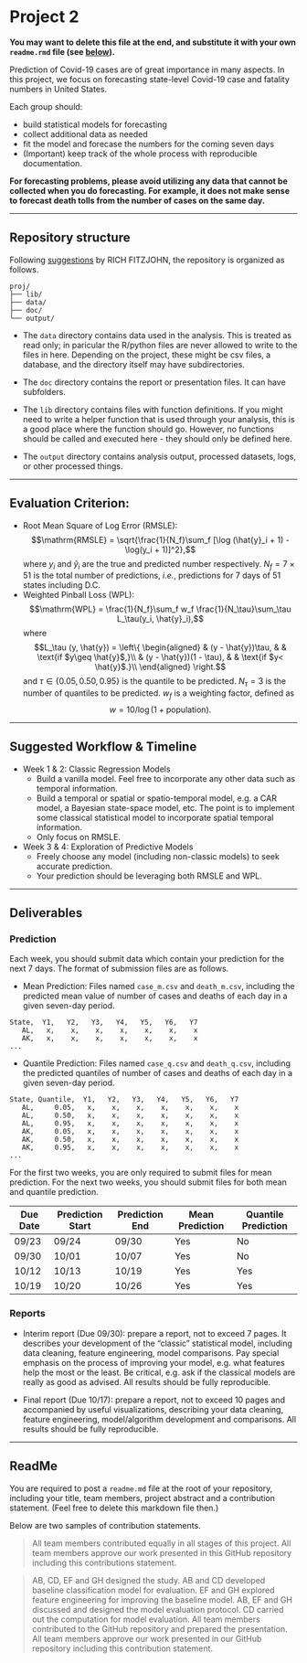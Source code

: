 # Project 2

**You may want to delete this file at the end, and substitute it with your own `readme.rmd` file (see [below](#readme)).**

Prediction of Covid-19 cases are of great importance in many aspects. In this project, we focus on forecasting state-level Covid-19 case and fatality numbers in United States.

Each group should:
- build statistical models for forecasting
- collect additional data as needed
- fit the model and forecase the numbers for the coming seven days
- (Important) keep track of the whole process with reproducible documentation.

**For forecasting problems, please avoid utilizing any data that cannot be collected when you do forecasting. For example, it does not make sense to forecast death tolls from the number of cases on the same day.**

--------------
## Repository structure

Following [suggestions](https://nicercode.github.io/blog/2013-04-05-projects/) by RICH FITZJOHN, the repository is organized as follows.

```
proj/
├── lib/
├── data/
├── doc/
└── output/
```

- The `data` directory contains data used in the analysis. This is treated as read only; in paricular the R/python files are never allowed to write to the files in here. Depending on the project, these might be csv files, a database, and the directory itself may have subdirectories.

- The `doc` directory contains the report or presentation files. It can have subfolders.

- The `lib` directory contains files with function definitions. If you might need to write a helper function that is used through your analysis, this is a good place where the function should go. However, no functions should be called and executed here - they should only be defined here.

- The `output` directory contains analysis output, processed datasets, logs, or other processed things.

-------

## Evaluation Criterion:

- Root Mean Square of Log Error (RMSLE):
  $$\mathrm{RMSLE} = \sqrt{\frac{1}{N_f}\sum_f [\log (\hat{y}_i + 1) - \log(y_i + 1)]^2},$$
  where $y_i$ and $\hat{y}_i$ are the true and predicted number respectively. $N_f = 7 \times 51$ is the total number of predictions, _i.e._, predictions for 7 days of 51 states including D.C.
- Weighted Pinball Loss (WPL):
  $$\mathrm{WPL} = \frac{1}{N_f}\sum_f w_f \frac{1}{N_\tau}\sum_\tau L_\tau(y_i, \hat{y}_i),$$
  where 
  $$L_\tau (y, \hat{y}) = \left\{
    \begin{aligned}
    & (y - \hat{y})\tau, & & \text{if $y\geq \hat{y}$,}\\
    & (y - \hat{y})(1 - \tau), & & \text{if $y< \hat{y}$.}\\
  \end{aligned}
  \right.$$
  and $\tau\in \{0.05, 0.50, 0.95\}$  is the quantile to be predicted. $N_\tau = 3$ is the number of quantiles to be predicted. $w_f$ is a weighting factor, defined as 
  $$w = 10 / \log(1 + \text{population}).$$

-------

## Suggested Workflow & Timeline

- Week 1 & 2: Classic Regression Models
  - Build a vanilla model. Feel free to incorporate any other data such as temporal information.
  - Build a temporal or spatial or spatio-temporal model, e.g. a CAR model, a Bayesian state-space model, etc. The point is to implement some classical statistical model to incorporate spatial temporal information.
  - Only focus on RMSLE.
- Week 3 & 4: Exploration of Predictive Models
  - Freely choose any model (including non-classic models) to seek accurate prediction.
  - Your prediction should be leveraging both RMSLE and WPL.

------

## Deliverables

### Prediction

Each week, you should submit data which contain your prediction for the next 7 days. The format of submission files are as follows.

- Mean Prediction: Files named `case_m.csv` and `death_m.csv`, including the predicted mean value of number of cases and deaths of each day in a given seven-day period.

```
State,  Y1,   Y2,   Y3,   Y4,   Y5,   Y6,   Y7
   AL,   x,    x,    x,    x,    x,    x,    x
   AK,   x,    x,    x,    x,    x,    x,    x
...
```

- Quantile Prediction: Files named `case_q.csv` and `death_q.csv`, including the predicted quantiles of number of cases and deaths of each day in a given seven-day period.

```
State, Quantile,  Y1,   Y2,   Y3,   Y4,   Y5,   Y6,   Y7
   AL,     0.05,   x,    x,    x,    x,    x,    x,    x
   AL,     0.50,   x,    x,    x,    x,    x,    x,    x
   AL,     0.95,   x,    x,    x,    x,    x,    x,    x
   AK,     0.05,   x,    x,    x,    x,    x,    x,    x
   AK,     0.50,   x,    x,    x,    x,    x,    x,    x
   AK,     0.95,   x,    x,    x,    x,    x,    x,    x
...
```

For the first two weeks, you are only required to submit files for mean prediction. For the next two weeks, you should submit files for both mean and quantile prediction.

| Due Date 	| Prediction Start 	| Prediction End 	| Mean Prediction 	| Quantile Prediction 	|
|----------	|------------------	|----------------	|-----------------	|---------------------	|
| 09/23    	| 09/24            	| 09/30          	| Yes             	| No                  	|
| 09/30    	| 10/01            	| 10/07          	| Yes             	| No                  	|
| 10/12    	| 10/13            	| 10/19          	| Yes             	| Yes                 	|
| 10/19    	| 10/20            	| 10/26          	| Yes             	| Yes                 	|

  
### Reports

- Interim report (Due 09/30): prepare a report, not to exceed 7 pages. It describes your development of the “classic” statistical model, including data cleaning, feature engineering, model comparisons. Pay special emphasis on the process of improving your model, e.g. what features help the most or the least. Be critical, e.g. ask if the classical models are really as good as advised. All results should be fully reproducible.

- Final report (Due 10/17): prepare a report, not to exceed 10 pages and accompanied by useful visualizations, describing your data cleaning, feature engineering, model/algorithm development and comparisons. All results should be fully reproducible.



------

## ReadMe

You are required to post a `readme.md` file at the root of your repository, including your title, team members, project abstract and a contribution statement. (Feel free to delete this markdown file then.)

Below are two samples of contribution statements.

> All team members contributed equally in all stages of this project. All team members approve our work presented in this GitHub repository including this contributions statement.

> AB, CD, EF and GH designed the study. AB and CD developed baseline classification model for evaluation. EF and GH explored feature engineering for improving the baseline model. AB, EF and GH discussed and designed the model evaluation protocol. CD carried out the computation for model evaluation. All team members contributed to the GitHub repository and prepared the presentation. All team members approve our work presented in our GitHub repository including this contribution statement.
